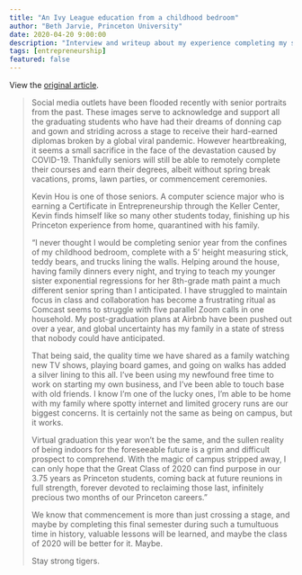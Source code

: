```yaml
---
title: "An Ivy League education from a childhood bedroom"
author: "Beth Jarvie, Princeton University"
date: 2020-04-20 9:00:00
description: "Interview and writeup about my experience completing my senior year at Princeton University from my childhood bedroom."
tags: [entrepreneurship]
featured: false
---
```


View the [original article](https://kellercenter.princeton.edu/stories/ivy-league-education-childhood-bedroom).

> Social media outlets have been flooded recently with senior portraits from the past. These images serve to acknowledge and support all the graduating students who have had their dreams of donning cap and gown and striding across a stage to receive their hard-earned diplomas broken by a global viral pandemic. However heartbreaking, it seems a small sacrifice in the face of the devastation caused by COVID-19. Thankfully seniors will still be able to remotely complete their courses and earn their degrees, albeit without spring break vacations, proms, lawn parties, or commencement ceremonies.
>
> Kevin Hou is one of those seniors. A computer science major who is earning a Certificate in Entrepreneurship through the Keller Center, Kevin finds himself like so many other students today, finishing up his Princeton experience from home, quarantined with his family.
>
> “I never thought I would be completing senior year from the confines of my childhood bedroom, complete with a 5’ height measuring stick, teddy bears, and trucks lining the walls. Helping around the house, having family dinners every night, and trying to teach my younger sister exponential regressions for her 8th-grade math paint a much different senior spring than I anticipated. I have struggled to maintain focus in class and collaboration has become a frustrating ritual as Comcast seems to struggle with five parallel Zoom calls in one household. My post-graduation plans at Airbnb have been pushed out over a year, and global uncertainty has my family in a state of stress that nobody could have anticipated.
>
> That being said, the quality time we have shared as a family watching new TV shows, playing board games, and going on walks has added a silver lining to this all. I’ve been using my newfound free time to work on starting my own business, and I’ve been able to touch base with old friends. I know I’m one of the lucky ones, I’m able to be home with my family where spotty internet and limited grocery runs are our biggest concerns. It is certainly not the same as being on campus, but it works.
>
> Virtual graduation this year won’t be the same, and the sullen reality of being indoors for the foreseeable future is a grim and difficult prospect to comprehend. With the magic of campus stripped away, I can only hope that the Great Class of 2020 can find purpose in our 3.75 years as Princeton students, coming back at future reunions in full strength, forever devoted to reclaiming those last, infinitely precious two months of our Princeton careers.”
>
> We know that commencement is more than just crossing a stage, and maybe by completing this final semester during such a tumultuous time in history, valuable lessons will be learned, and maybe the class of 2020 will be better for it. Maybe.
>
> Stay strong tigers.
